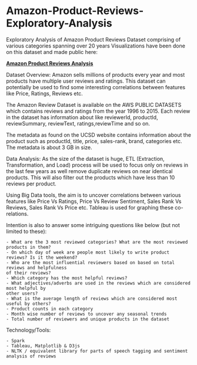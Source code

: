 # Amazon-Product-Reviews-Exploratory-Analysis
Exploratory Analysis of Amazon Product Reviews Dataset comprising of various categories spanning over 20 years
Visualizations have been done on this dataset and made public here:

**[Amazon Product Reviews Analysis](https://public.tableau.com/profile/sagar.parikh#!/vizhome/AmazonProductReviewsInsights/InsightsStory)**

Dataset Overview:
Amazon sells millions of products every year and most products have multiple user reviews and ratings. 
This dataset can potentially be used to find some interesting correlations between features like Price, Ratings, Reviews etc.

The Amazon Review Dataset is available on the AWS PUBLIC DATASETS which contains reviews and ratings from the year 1996 to 2015. 
Each review in the dataset has information about like reviewerId, productId, reviewSummary, reviewText, ratings,reviewTime and so on.

The metadata as found on the UCSD website contains information about the product such as productId, title, price, sales-rank,
brand, categories etc. The metadata is about 3 GB in size.

Data Analysis:
As the size of the dataset is huge, ETL (Extraction, Transformation, and Load) process will be used to focus only on reviews in the last few years as well remove duplicate reviews on near identical products. This will also filter out the products which have less than 10 reviews per product.

Using Big Data tools, the aim is to uncover correlations between various features like Price Vs Ratings, Price Vs Review Sentiment, Sales Rank Vs Reviews, Sales Rank Vs Price etc. Tableau is used for graphing these co-relations.

Intention is also to answer some intriguing questions like below (but not limited to these):

	- What are the 3 most reviewed categories? What are the most reviewed products in them?
	- On which day of week are people most likely to write product reviews? Is it the weekend?
	- Who are the most influential reviewers based on based on total reviews and helpfulness
	of their reviews?
	- Which category has the most helpful reviews?
	- What adjectives/adverbs are used in the reviews which are considered most helpful by
	other users?
	- What is the average length of reviews which are considered most useful by others?
	- Product counts in each category
	- Month wise number of reviews to uncover any seasonal trends
	- Total number of reviewers and unique products in the dataset

Technology/Tools:

	- Spark
	- Tableau, Matplotlib & D3js
	- NLTK / equivalent library for parts of speech tagging and sentiment analysis of reviews
	